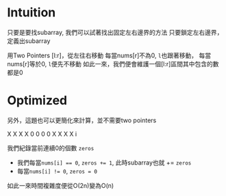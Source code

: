 # Intuition

只要是要找subarray, 我們可以試著找出固定左右邊界的方法
只要鎖定左右邊界，定義出subarray

用Two Pointers [l:r]，從左往右移動
每當nums[r]不為0, `l`也跟著移動，
每當nums[r]等於0, `l`便先不移動
如此一來，我們便會維護一個[l:r]區間其中包含的數都是0

# Optimized

另外，這題也可以更簡化來計算，並不需要two pointers

X X X X 0 0 0 0 X X X X
        i

我們紀錄當前連續0的個數 `zeros`
- 我們每當`nums[i] == 0`, `zeros += 1`, 此時subarray也就 += `zeros`
- 每當`nums[i] != 0`, `zeros = 0`

如此一來時間複雜度便從O(2n)變為O(n)
